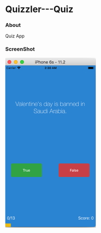 # Quizzler---Quiz

### About
Quiz App

### ScreenShot

![alt text](https://github.com/nomaanhussain/Quizzler---Quiz/blob/master/Quizzler.png)
